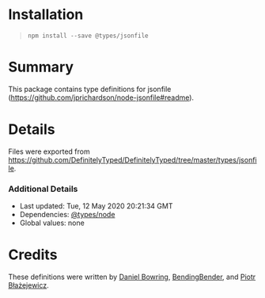# Installation
> `npm install --save @types/jsonfile`

# Summary
This package contains type definitions for jsonfile (https://github.com/jprichardson/node-jsonfile#readme).

# Details
Files were exported from https://github.com/DefinitelyTyped/DefinitelyTyped/tree/master/types/jsonfile.

### Additional Details
 * Last updated: Tue, 12 May 2020 20:21:34 GMT
 * Dependencies: [@types/node](https://npmjs.com/package/@types/node)
 * Global values: none

# Credits
These definitions were written by [Daniel Bowring](https://github.com/dbowring), [BendingBender](https://github.com/BendingBender), and [Piotr Błażejewicz](https://github.com/peterblazejewicz).
